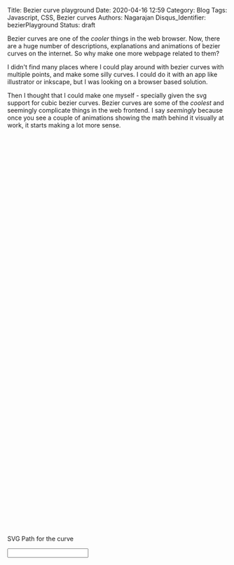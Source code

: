 Title: Bezier curve playground
Date: 2020-04-16 12:59
Category: Blog
Tags: Javascript, CSS, Bezier curves
Authors: Nagarajan
Disqus_Identifier: bezierPlayground
Status: draft

Bezier curves are one of the *cooler* things in the web browser. Now, there are a huge number of descriptions, explanations and animations of bezier curves on the internet. So why make one more webpage related to them?


I didn't find many places where I could play around with bezier curves with multiple points, and make some silly curves. I could do it with an app like illustrator or inkscape, but I was looking on a browser based solution.

Then I thought that I could make one myself - specially given the svg support for cubic bezier curves.
Bezier curves are some of the *coolest* and seemingly complicate things in the web frontend. I say *seemingly* because once you see a couple of animations showing the math behind it visually at work, it starts making a lot more sense.




<div class='bezierContainer'>
    <div class="playground">
        <svg class='thecurve'>
            <path stroke-width="2px" stroke='#555' fill='transparent'></path>
        </svg>
        <svg class='thepoints'>
        </svg>
        <svg class='cpoints1'>
        </svg>
        <svg class='cpoints2'>
        </svg>
        <svg class='clines1'>
        </svg>
        <svg class='clines2'>
        </svg>
    </div>
    <div class="svgcode">
        <p>SVG Path for the curve</p>
        <div>
            <input readonly />
        </div>
    </div>
</div>

<link rel="stylesheet" href="/css/bezier/app.css">
<script src='/js/bezier/bezier.js'></script>

